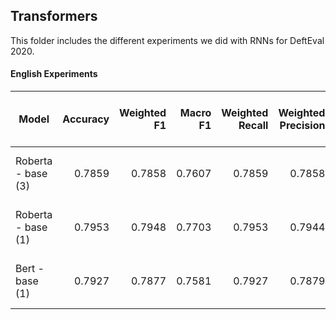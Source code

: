 ## Transformers
This folder includes the different experiments we did with RNNs for DeftEval 2020.

#### English Experiments

| Model                                                                      | Accuracy  | Weighted F1 | Macro F1 | Weighted Recall| Weighted Precision| (tn, fp, fn, tp) |
| ---------------------------------------------------------------------------|----------:| -----------:| --------:| --------------:| -----------------:| ----------------:|
| Roberta - base (3)                                                         | 0.7859    | 0.7858      | 0.7607   | 0.7859         |  0.7858           | 1470 284 283 611 |
| Roberta - base (1)                                                         | 0.7953    | 0.7948      | 0.7703   | 0.7953         |  0.7944           | 1490 279 263 616 |
| Bert - base (1)                                                            | 0.7927    | 0.7877      | 0.7581   | 0.7927         |  0.7879           | 1550 346 203 549 |

